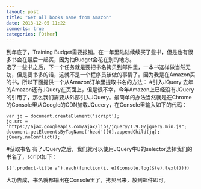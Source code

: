 ```yaml
---
layout: post
title: "Get all books name from Amazon"
date: 2013-12-05 11:22
comments: true
categories: [Other]
---
```

到年底了，Training Budget需要报销。在一年里陆陆续续买了些书，但是也有很多书会在最后一起买，因为怕Budget会花在别的地方。  
选了一些书之后，下一个任务就是要把书名拷贝到邮件里，一本书这样做当然无妨，但是要书多的话，这就不是一个程序员该做的事情了。因为我是在Amazon买的书，所以下面提供一个从Amazon订单里提取书名的方法：
#引入JQuery
去年的Amazon还有JQuery在页面上，但是很不幸，今年Amazon上已经没有JQuery的引用了，那么我们需要从外部引入JQuery。最简单的办法当然就是在Chrome的Console里从Google的CDN加载JQueery，在Console里输入如下的代码：  
```
var jq = document.createElement('script');
jq.src = "https://ajax.googleapis.com/ajax/libs/jquery/1.9.0/jquery.min.js";
document.getElementsByTagName('head')[0].appendChild(jq);
jQuery.noConflict();
```

#获取书名
有了JQuery之后，我们就可以使用JQuery牛B的selector选择我们的书名了，script如下：  
```
$('.product-title a').each(function(i, e){console.log($(e).text())})
```
大功告成，书名就都输出在Console里了，拷贝出来，放到邮件即可。